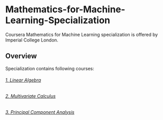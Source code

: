 # **Mathematics-for-Machine-Learning-Specialization**
Coursera Mathematics for Machine Learning specialization is offered by Imperial College London.
## **Overview**
Specialization contains following courses:
###### [1. Linear Algebra](https://github.com/Serena6688/Mathematics-for-Machine-Learning-Specialization/tree/main/Linear%20Algebra)
###### [2. Multivariate Calculus](https://github.com/Serena6688/Mathematics-for-Machine-Learning-Specialization/tree/main/Multivariate%20Calculus)
###### [3. Principal Component Analysis](https://github.com/Serena6688/Mathematics-for-Machine-Learning-Specialization/tree/main/PCA)
